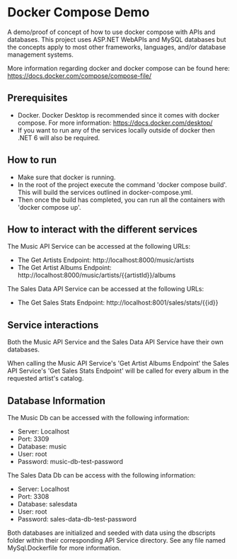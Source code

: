 # Docker Compose Demo
 A demo/proof of concept of how to use docker compose with APIs and databases. This project uses ASP.NET WebAPIs and MySQL databases but the concepts apply to most other frameworks, languages, and/or database management systems.

More information regarding docker and docker compose can be found here: https://docs.docker.com/compose/compose-file/
 
 ## Prerequisites

- Docker. Docker Desktop is recommended since it comes with docker compose. For more information: https://docs.docker.com/desktop/
- If you want to run any of the services locally outside of docker then .NET 6 will also be required.

 ## How to run
 - Make sure that docker is running.
 - In the root of the project execute the command 'docker compose build'. This will build the services outlined in docker-compose.yml.
 - Then once the build has completed, you can run all the containers with 'docker compose up'.

 ## How to interact with the different services

 The Music API Service can be accessed at the following URLs:

 - The Get Artists Endpoint: http://localhost:8000/music/artists
 - The Get Artist Albums Endpoint: http://localhost:8000/music/artists/{{artistId}}/albums

 The Sales Data API Service can be accessed at the following URLs:

- The Get Sales Stats Endpoint: http://localhost:8001/sales/stats/{{id}}

## Service interactions

Both the Music API Service and the Sales Data API Service have their own databases.

When calling the Music API Service's 'Get Artist Albums Endpoint' the Sales API Service's 'Get Sales Stats Endpoint' will be called for every album in the requested artist's catalog.

## Database Information

The Music Db can be accessed with the following information:

- Server: Localhost
- Port: 3309
- Database: music
- User: root
- Password: music-db-test-password

The Sales Data Db can be access with the following information:

- Server: Localhost
- Port: 3308
- Database: salesdata
- User: root
- Password: sales-data-db-test-password

Both databases are initialized and seeded with data using the dbscripts folder within their corresponding API Service directory. See any file named MySql.Dockerfile for more information.
